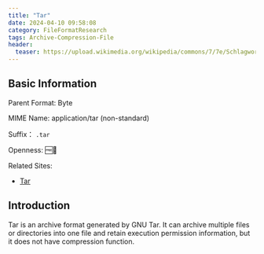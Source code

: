 ```yaml
---
title: "Tar"
date: 2024-04-10 09:58:08
category: FileFormatResearch
tags: Archive-Compression-File
header:
  teaser: https://upload.wikimedia.org/wikipedia/commons/7/7e/Schlagwortkatalog.jpg
---
```


## Basic Information

Parent Format: Byte

MIME Name: application/tar (non-standard)

Suffix： `.tar`

Openness: 🆓📖

Related Sites:

* [Tar](https://www.gnu.org/software/tar/manual/tar.html)

## Introduction

Tar is an archive format generated by GNU Tar. It can archive multiple files or directories into one file and retain execution permission information, but it does not have compression function.
